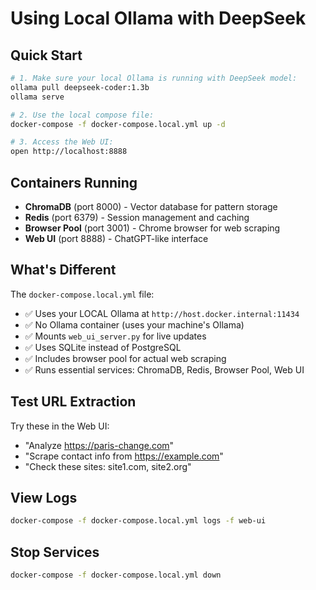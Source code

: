 # Using Local Ollama with DeepSeek

## Quick Start

```bash
# 1. Make sure your local Ollama is running with DeepSeek model:
ollama pull deepseek-coder:1.3b
ollama serve

# 2. Use the local compose file:
docker-compose -f docker-compose.local.yml up -d

# 3. Access the Web UI:
open http://localhost:8888
```

## Containers Running

- **ChromaDB** (port 8000) - Vector database for pattern storage
- **Redis** (port 6379) - Session management and caching
- **Browser Pool** (port 3001) - Chrome browser for web scraping
- **Web UI** (port 8888) - ChatGPT-like interface

## What's Different

The `docker-compose.local.yml` file:
- ✅ Uses your LOCAL Ollama at `http://host.docker.internal:11434`
- ✅ No Ollama container (uses your machine's Ollama)
- ✅ Mounts `web_ui_server.py` for live updates
- ✅ Uses SQLite instead of PostgreSQL
- ✅ Includes browser pool for actual web scraping
- ✅ Runs essential services: ChromaDB, Redis, Browser Pool, Web UI

## Test URL Extraction

Try these in the Web UI:
- "Analyze https://paris-change.com"
- "Scrape contact info from https://example.com"
- "Check these sites: site1.com, site2.org"

## View Logs

```bash
docker-compose -f docker-compose.local.yml logs -f web-ui
```

## Stop Services

```bash
docker-compose -f docker-compose.local.yml down
```
